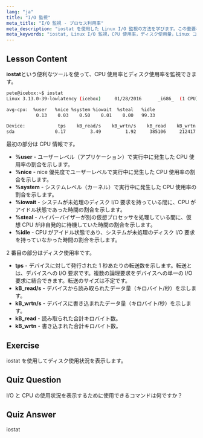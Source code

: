 ```yaml
---
lang: "ja"
title: "I/O 監視"
meta_title: "I/O 監視 - プロセス利用率"
meta_description: "iostat を使用した Linux I/O 監視の方法を学びます。この重要なコマンドで CPU とディスク使用量のメトリックを理解しましょう。システムパフォーマンスを向上させます！"
meta_keywords: "iostat, Linux I/O 監視，CPU 使用率，ディスク使用量，Linux コマンド，初心者，チュートリアル，ガイド"
---
```


## Lesson Content

**iostat**という便利なツールを使って、CPU 使用率とディスク使用率を監視できます。

```bash
pete@icebox:~$ iostat
Linux 3.13.0-39-lowlatency (icebox)     01/28/2016      _i686_  (1 CPU)

avg-cpu:  %user   %nice %system %iowait  %steal   %idle
           0.13    0.03    0.50    0.01    0.00   99.33

Device:            tps    kB_read/s    kB_wrtn/s    kB_read    kB_wrtn
sda               0.17         3.49         1.92     385106     212417
```

最初の部分は CPU 情報です。

- **%user** - ユーザーレベル（アプリケーション）で実行中に発生した CPU 使用率の割合を示します。
- **%nice** - nice 優先度でユーザーレベルで実行中に発生した CPU 使用率の割合を示します。
- **%system** - システムレベル（カーネル）で実行中に発生した CPU 使用率の割合を示します。
- **%iowait** - システムが未処理のディスク I/O 要求を持っている間に、CPU がアイドル状態であった時間の割合を示します。
- **%steal** - ハイパーバイザーが別の仮想プロセッサを処理している間に、仮想 CPU が非自発的に待機していた時間の割合を示します。
- **%idle** - CPU がアイドル状態であり、システムが未処理のディスク I/O 要求を持っていなかった時間の割合を示します。

2 番目の部分はディスク使用率です。

- **tps** - デバイスに対して発行された 1 秒あたりの転送数を示します。転送とは、デバイスへの I/O 要求です。複数の論理要求をデバイスへの単一の I/O 要求に結合できます。転送のサイズは不定です。
- **kB_read/s** - デバイスから読み取られたデータ量（キロバイト/秒）を示します。
- **kB_wrtn/s** - デバイスに書き込まれたデータ量（キロバイト/秒）を示します。
- **kB_read** - 読み取られた合計キロバイト数。
- **kB_wrtn** - 書き込まれた合計キロバイト数。

## Exercise

iostat を使用してディスク使用状況を表示します。

## Quiz Question

I/O と CPU の使用状況を表示するために使用できるコマンドは何ですか？

## Quiz Answer

iostat
